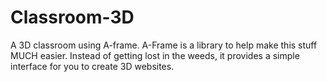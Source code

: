 # Classroom-3D
A 3D classroom using A-frame. A-Frame is a library to help make this stuff MUCH easier. Instead of getting lost in the weeds, it provides a simple interface for you to create 3D websites.
